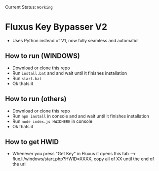 Current Status: `Working`

# Fluxus Key Bypasser V2
 - Uses Python instead of V1, now fully seamless and automatic!

## How to run (WINDOWS)
- Download or clone this repo
- Run `install.bat` and and wait until it finishes installation
- Run `start.bat`
- Ok thats it

## How to run (others)
- Download or clone this repo
- Run `npm install` in console and and wait until it finishes installation
- Run `node index.js HWIDHERE` in console
- Ok thats it

## How to get HWID
- Whenever you press "Get Key" in Fluxus it opens this tab --> flux.li/windows/start.php?HWID=XXXX, copy all of XX until the end of the url